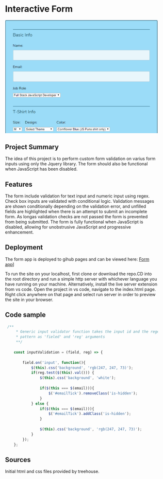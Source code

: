 # Interactive Form

<img src="static/images/form.png" style="width: 600px; height: auto; margin: 0 auto;">

## Project Summary

The idea of this project is to perform custom form validation on varius form inputs using only the Jquery library. The form should also be functional when JavaScript has been disabled.

## Features

The form include validation for text input and numeric input using regex. Check box inputs are validated with conditional logic. Validation messages are shown conditionally depending on the validation error, and unfilled fields are highlighted when there is an attempt to submit an incomplete form. As longas validation checks are not passed the form is prevented from being submitted. The form is fully functional when JavaScript is disabled, allowing for unobstrusive JavaScript and progressive enhancement.

## Deployment

The form app is deployed to gihub pages and can be viewed here: [Form app](https://kevincurtisdev.github.io/Interactive-form/)]

To run the site on your localhost, first clone or download the repo.CD into the root directory and run a simple http server with whichever language you have running on your machine. Alternatively, install the live server extension from vs code. Open the project in vs code, navigate to the index.html page. Right click anywhere on that page and select run server in order to preview the site in your browser.

## Code sample

```JavaScript
 /**
     * Generic input validator function takes the input id and the regex 
     * pattern as 'fieled' and 'reg' arguments
     **/
    
    const inputValidation = (field, reg) => {
        
        field.on('input', function(){
            $(this).css('background', 'rgb(247, 247, 73)');
            if(reg.test($(this).val())) {
                $(this).css('background', 'white');

                if($(this === $(email))){
                    $('#emailTick').removeClass('is-hidden');
                }
            } else {
                if($(this === $(email))){
                    $('#emailTick').addClass('is-hidden');
                }

                $(this).css('background', 'rgb(247, 247, 73)');
            }
        });
    };
```

## Sources 

Initial html and css files provided by treehouse.

